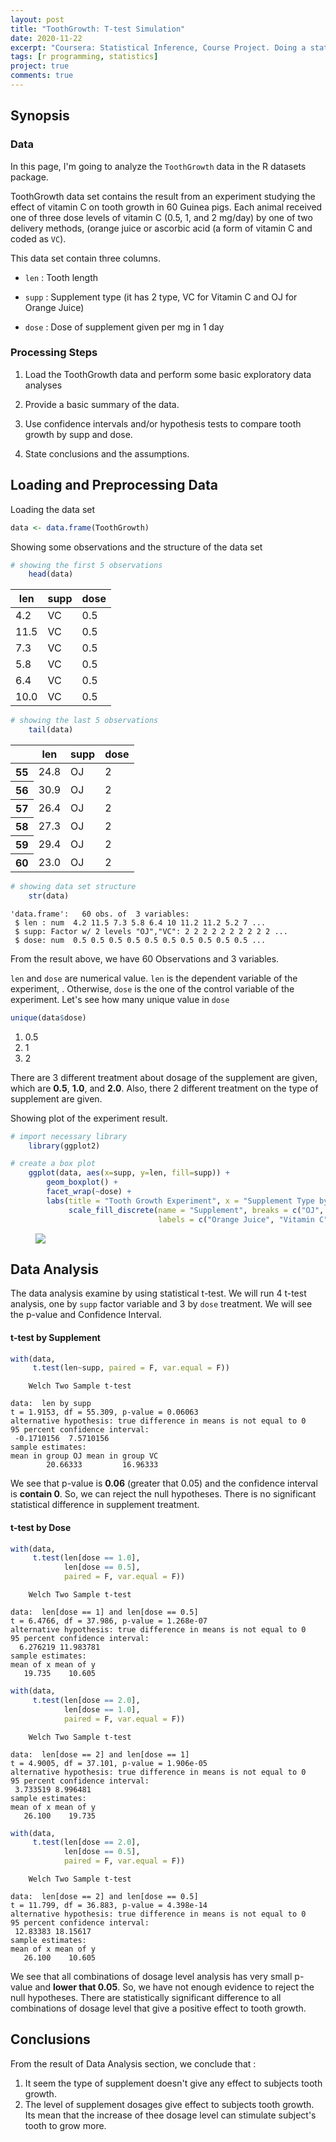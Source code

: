 ```yaml
---
layout: post
title: "ToothGrowth: T-test Simulation"
date: 2020-11-22
excerpt: "Coursera: Statistical Inference, Course Project. Doing a statistical analysis simulation on `ToothGrowth` dataset in R."
tags: [r programming, statistics]
project: true
comments: true
---
```


## Synopsis

### Data

In this page, I'm going to analyze the `ToothGrowth` data in the R datasets package.

ToothGrowth data set contains the result from an experiment studying the effect of vitamin C on tooth growth in 60 Guinea pigs. Each animal received one of three dose levels of vitamin C (0.5, 1, and 2 mg/day) by one of two delivery methods, (orange juice or ascorbic acid (a form of vitamin C and coded as `VC`). 

This data set contain three columns.

- `len`  : Tooth length

- `supp` : Supplement type (it has 2 type, VC for Vitamin C and OJ for Orange Juice)

- `dose` : Dose of supplement given per mg in 1 day

### Processing Steps

1. Load the ToothGrowth data and perform some basic exploratory data analyses

2. Provide a basic summary of the data.

3. Use confidence intervals and/or hypothesis tests to compare tooth growth by supp and dose.
4. State conclusions and the assumptions.

## Loading and Preprocessing Data

Loading the data set


```R
data <- data.frame(ToothGrowth)
```

Showing some observations and the structure of the data set


```R
# showing the first 5 observations
    head(data)
```


<table>
<thead><tr><th scope=col>len</th><th scope=col>supp</th><th scope=col>dose</th></tr></thead>
<tbody>
	<tr><td> 4.2</td><td>VC  </td><td>0.5 </td></tr>
	<tr><td>11.5</td><td>VC  </td><td>0.5 </td></tr>
	<tr><td> 7.3</td><td>VC  </td><td>0.5 </td></tr>
	<tr><td> 5.8</td><td>VC  </td><td>0.5 </td></tr>
	<tr><td> 6.4</td><td>VC  </td><td>0.5 </td></tr>
	<tr><td>10.0</td><td>VC  </td><td>0.5 </td></tr>
</tbody>
</table>




```R
# showing the last 5 observations
    tail(data)
```


<table>
<thead><tr><th></th><th scope=col>len</th><th scope=col>supp</th><th scope=col>dose</th></tr></thead>
<tbody>
	<tr><th scope=row>55</th><td>24.8</td><td>OJ  </td><td>2   </td></tr>
	<tr><th scope=row>56</th><td>30.9</td><td>OJ  </td><td>2   </td></tr>
	<tr><th scope=row>57</th><td>26.4</td><td>OJ  </td><td>2   </td></tr>
	<tr><th scope=row>58</th><td>27.3</td><td>OJ  </td><td>2   </td></tr>
	<tr><th scope=row>59</th><td>29.4</td><td>OJ  </td><td>2   </td></tr>
	<tr><th scope=row>60</th><td>23.0</td><td>OJ  </td><td>2   </td></tr>
</tbody>
</table>




```R
# showing data set structure
    str(data)
```

    'data.frame':	60 obs. of  3 variables:
     $ len : num  4.2 11.5 7.3 5.8 6.4 10 11.2 11.2 5.2 7 ...
     $ supp: Factor w/ 2 levels "OJ","VC": 2 2 2 2 2 2 2 2 2 2 ...
     $ dose: num  0.5 0.5 0.5 0.5 0.5 0.5 0.5 0.5 0.5 0.5 ...
    

From the result above, we have 60 Observations and 3 variables.

`len` and `dose` are numerical value. `len` is the dependent variable of the experiment, . Otherwise, `dose` is the one of the control variable of the experiment. Let's see how many unique value in `dose`


```R
unique(data$dose)
```


<ol class=list-inline>
	<li>0.5</li>
	<li>1</li>
	<li>2</li>
</ol>



There are 3 different treatment about dosage of the supplement are given, which are **0.5**, **1.0**, and **2.0**. Also, there 2 different treatment on the type of supplement are given.

Showing plot of the experiment result.


```R
# import necessary library
    library(ggplot2)

# create a box plot
    ggplot(data, aes(x=supp, y=len, fill=supp)) + 
        geom_boxplot() +
        facet_wrap(~dose) +
        labs(title = "Tooth Growth Experiment", x = "Supplement Type by Dosage", y = "Tooth Length") +
             scale_fill_discrete(name = "Supplement", breaks = c("OJ", "VC"), 
                                 labels = c("Orange Juice", "Vitamin C"))
```

<figure>
    <a href="/images/stat/plot1.png"><img src="/assets/img/project/stat/output_17_0.png"></a>
</figure>  
 

## Data Analysis

The data analysis examine by using statistical t-test. We will run 4 t-test analysis, one by `supp` factor variable and 3 by `dose` treatment. We will see the p-value and Confidence Interval.


#### **t-test by Supplement**



```R
with(data, 
     t.test(len~supp, paired = F, var.equal = F))
```


    
    	Welch Two Sample t-test
    
    data:  len by supp
    t = 1.9153, df = 55.309, p-value = 0.06063
    alternative hypothesis: true difference in means is not equal to 0
    95 percent confidence interval:
     -0.1710156  7.5710156
    sample estimates:
    mean in group OJ mean in group VC 
            20.66333         16.96333 
    


We see that p-value is **0.06** (greater that 0.05) and the confidence interval is **contain 0**. So, we can reject the null hypotheses. There is no significant statistical difference in supplement treatment.

#### **t-test by Dose**



```R
with(data, 
     t.test(len[dose == 1.0],
            len[dose == 0.5],
            paired = F, var.equal = F))
```


    
    	Welch Two Sample t-test
    
    data:  len[dose == 1] and len[dose == 0.5]
    t = 6.4766, df = 37.986, p-value = 1.268e-07
    alternative hypothesis: true difference in means is not equal to 0
    95 percent confidence interval:
      6.276219 11.983781
    sample estimates:
    mean of x mean of y 
       19.735    10.605 
    



```R
with(data, 
     t.test(len[dose == 2.0],
            len[dose == 1.0],
            paired = F, var.equal = F))
```


    
    	Welch Two Sample t-test
    
    data:  len[dose == 2] and len[dose == 1]
    t = 4.9005, df = 37.101, p-value = 1.906e-05
    alternative hypothesis: true difference in means is not equal to 0
    95 percent confidence interval:
     3.733519 8.996481
    sample estimates:
    mean of x mean of y 
       26.100    19.735 
    



```R
with(data, 
     t.test(len[dose == 2.0],
            len[dose == 0.5],
            paired = F, var.equal = F))
```


    
    	Welch Two Sample t-test
    
    data:  len[dose == 2] and len[dose == 0.5]
    t = 11.799, df = 36.883, p-value = 4.398e-14
    alternative hypothesis: true difference in means is not equal to 0
    95 percent confidence interval:
     12.83383 18.15617
    sample estimates:
    mean of x mean of y 
       26.100    10.605 
    


We see that all combinations of dosage level analysis has very small p-value and **lower that 0.05**. So, we have not enough evidence to reject the null hypotheses. There are statistically significant difference to all combinations of dosage level that give a positive effect to tooth growth.

## Conclusions

From the result of Data Analysis section, we conclude that :

1. It seem the type of supplement doesn't give any effect to subjects tooth growth.
2. The level of supplement dosages give effect to subjects tooth growth. Its mean that the increase of thee dosage level can stimulate subject's tooth to grow more.
